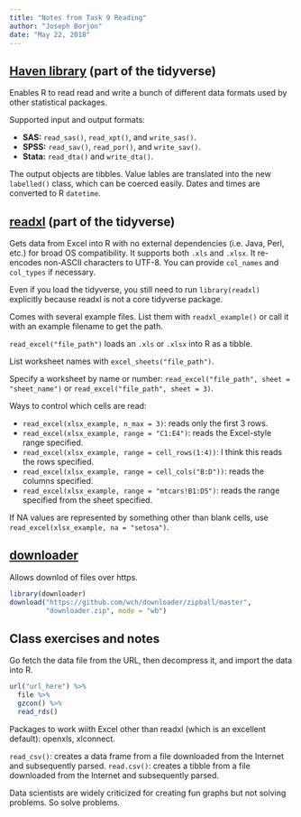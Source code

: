 ```yaml
---
title: "Notes from Task 9 Reading"
author: "Joseph Borjon"
date: "May 22, 2018"
---
```


## [Haven library](http://haven.tidyverse.org) (part of the tidyverse)

Enables R to read read and write a bunch of different data formats used by other statistical packages.

Supported input and output formats:

  * **SAS:** `read_sas()`, `read_xpt()`, and `write_sas()`.
  * **SPSS:** `read_sav()`, `read_por()`, and `write_sav()`.
  * **Stata:** `read_dta()` and `write_dta()`.

The output objects are tibbles. Value lables are translated into the new `labelled()` class, which can be coerced easily. Dates and times are converted to R `datetime`.

## [readxl](http://readxl.tidyverse.org) (part of the tidyverse)

Gets data from Excel into R with no external dependencies (i.e. Java, Perl, etc.) for broad OS compatibility. It supports both `.xls` and `.xlsx`. It re-encodes non-ASCII characters to UTF-8. You can provide `col_names` and `col_types` if necessary.

Even if you load the tidyverse, you still need to run `library(readxl)` explicitly because readxl is not a core tidyverse package.

Comes with several example files. List them with `readxl_example()` or call it with an example filename to get the path.

`read_excel("file_path")` loads an `.xls` or `.xlsx` into R as a tibble.

List worksheet names with `excel_sheets("file_path")`.

Specify a worksheet by name or number: `read_excel("file_path", sheet = "sheet_name")` or `read_excel("file_path", sheet = 3)`.

Ways to control which cells are read:

  * `read_excel(xlsx_example, n_max = 3)`: reads only the first 3 rows.
  * `read_excel(xlsx_example, range = "C1:E4")`: reads the Excel-style range specified.
  * `read_excel(xlsx_example, range = cell_rows(1:4))`: I think this reads the rows specified.
  * `read_excel(xlsx_example, range = cell_cols("B:D"))`: reads the columns specified.
  * `read_excel(xlsx_example, range = "mtcars!B1:D5")`: reads the range specified from the sheet specified.

If NA values are represented by something other than blank cells, use `read_excel(xlsx_example, na = "setosa")`.

## [downloader](https://github.com/wch/downloader)

Allows downlod of files over https.

```r
library(downloader)
download("https://github.com/wch/downloader/zipball/master",
         "downloader.zip", mode = "wb")
```
## Class exercises and notes

Go fetch the data file from the URL, then decompress it, and import the data into R.

```r
url("url_here") %>%
  file %>%
  gzcon() %>%
  read_rds()
```

Packages to work wiith Excel other than readxl (which is an excellent default): openxls, xlconnect.

`read_csv()`: creates a data frame from a file downloaded from the Internet and subsequently parsed.
`read.csv()`: creates a tibble from a file downloaded from the Internet and subsequently parsed.

Data scientists are widely criticized for creating fun graphs but not solving problems. So solve problems.
